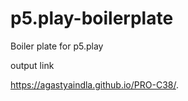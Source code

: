 # p5.play-boilerplate
Boiler plate for p5.play


output link


 https://agastyaindla.github.io/PRO-C38/.
